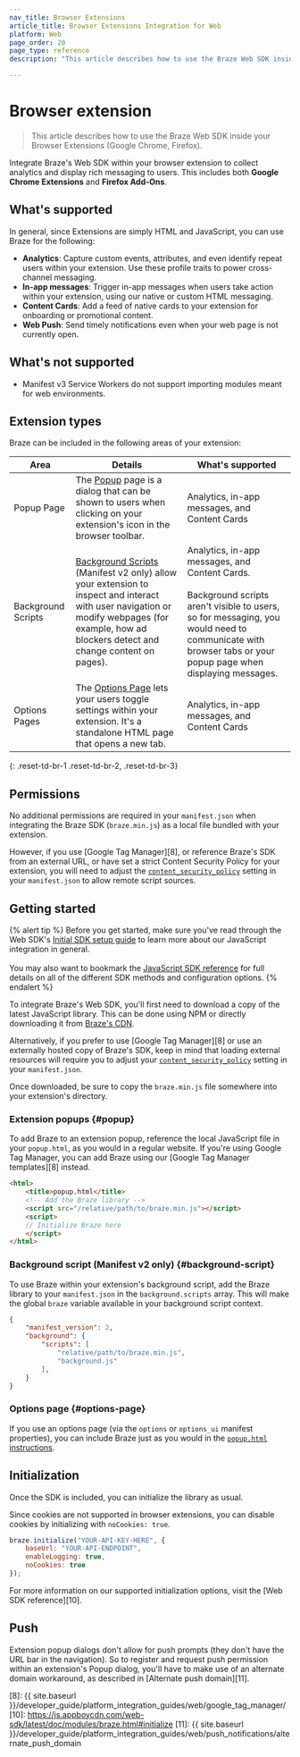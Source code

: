 ```yaml
---
nav_title: Browser Extensions
article_title: Browser Extensions Integration for Web
platform: Web
page_order: 20
page_type: reference
description: "This article describes how to use the Braze Web SDK inside your Browser Extensions (Google Chrome, Firefox)."

---
```


# Browser extension

> This article describes how to use the Braze Web SDK inside your Browser Extensions (Google Chrome, Firefox).

Integrate Braze's Web SDK within your browser extension to collect analytics and display rich messaging to users. This includes both **Google Chrome Extensions** and **Firefox Add-Ons**.

## What's supported

In general, since Extensions are simply HTML and JavaScript, you can use Braze for the following:

* **Analytics**: Capture custom events, attributes, and even identify repeat users within your extension. Use these profile traits to power cross-channel messaging.
* **In-app messages**: Trigger in-app messages when users take action within your extension, using our native or custom HTML messaging.
* **Content Cards**: Add a feed of native cards to your extension for onboarding or promotional content.
* **Web Push**: Send timely notifications even when your web page is not currently open.

## What's not supported

* Manifest v3 Service Workers do not support importing modules meant for web environments.

## Extension types

Braze can be included in the following areas of your extension:

| Area | Details | What's supported |
|--------|-------|------|
| Popup Page | The [Popup][1] page is a dialog that can be shown to users when clicking on your extension's icon in the browser toolbar.| Analytics, in-app messages, and Content Cards |
| Background Scripts | [Background Scripts][2] (Manifest v2 only) allow your extension to inspect and interact with user navigation or modify webpages (for example, how ad blockers detect and change content on pages). | Analytics, in-app messages, and Content Cards.<br><br>Background scripts aren't visible to users, so for messaging, you would need to communicate with browser tabs or your popup page when displaying messages. |
| Options Pages | The [Options Page][3] lets your users toggle settings within your extension. It's a standalone HTML page that opens a new tab. | Analytics, in-app messages, and Content Cards |
{: .reset-td-br-1 .reset-td-br-2, .reset-td-br-3}

## Permissions

No additional permissions are required in your `manifest.json` when integrating the Braze SDK (`braze.min.js`) as a local file bundled with your extension. 

However, if you use [Google Tag Manager][8], or reference Braze's SDK from an external URL, or have set a strict Content Security Policy for your extension, you will need to adjust the [`content_security_policy`][6] setting in your `manifest.json` to allow remote script sources.

## Getting started

{% alert tip %}
Before you get started, make sure you've read through the Web SDK's [Initial SDK setup guide]({{site.baseurl}}/developer_guide/platform_integration_guides/web/initial_sdk_setup/) to learn more about our JavaScript integration in general.  <br><br>You may also want to bookmark the [JavaScript SDK reference](https://js.appboycdn.com/web-sdk/latest/doc/modules/braze.html) for full details on all of the different SDK methods and configuration options.
{% endalert %}

To integrate Braze's Web SDK, you'll first need to download a copy of the latest JavaScript library. This can be done using NPM or directly downloading it from [Braze's CDN][7].

Alternatively, if you prefer to use [Google Tag Manager][8] or use an externally hosted copy of Braze's SDK, keep in mind that loading external resources will require you to adjust your [`content_security_policy`][6] setting in your `manifest.json`.

Once downloaded, be sure to copy the `braze.min.js` file somewhere into your extension's directory.

### Extension popups {#popup}

To add Braze to an extension popup, reference the local JavaScript file in your `popup.html`, as you would in a regular website. If you're using Google Tag Manager, you can add Braze using our [Google Tag Manager templates][8] instead.

```html
<html>
    <title>popup.html</title>
    <!-- Add the Braze library -->
    <script src="/relative/path/to/braze.min.js"></script>
    <script>
    // Initialize Braze here
    </script>
</html>
```

### Background script (Manifest v2 only) {#background-script}

To use Braze within your extension's background script, add the Braze library to your `manifest.json` in the `background.scripts` array. This will make the global `braze` variable available in your background script context.


```json
{
    "manifest_version": 2,
    "background": {
        "scripts": [
            "relative/path/to/braze.min.js",
            "background.js"
        ],
    }
}
```

### Options page {#options-page}

If you use an options page (via the `options` or `options_ui` manifest properties), you can include Braze just as you would in the [`popup.html` instructions](#popup).

## Initialization

Once the SDK is included, you can initialize the library as usual. 

Since cookies are not supported in browser extensions, you can disable cookies by initializing with `noCookies: true`.

```javascript
braze.initialize("YOUR-API-KEY-HERE", {
    baseUrl: "YOUR-API-ENDPOINT",
    enableLogging: true,
    noCookies: true
});
```

For more information on our supported initialization options, visit the [Web SDK reference][10].

## Push

Extension popup dialogs don't allow for push prompts (they don't have the URL bar in the navigation). So to register and request push permission within an extension's Popup dialog, you'll have to make use of an alternate domain workaround, as described in [Alternate push domain][11].

[1]: https://developer.mozilla.org/en-US/docs/Mozilla/Add-ons/WebExtensions/user_interface/Popups
[2]: https://developer.chrome.com/extensions/background_pages
[3]: https://developer.mozilla.org/en-US/docs/Mozilla/Add-ons/WebExtensions/user_interface/Options_pages
[6]: https://developer.chrome.com/extensions/contentSecurityPolicy
[7]: https://js.appboycdn.com/web-sdk/latest/braze.min.js
[8]: {{ site.baseurl }}/developer_guide/platform_integration_guides/web/google_tag_manager/
[10]: https://js.appboycdn.com/web-sdk/latest/doc/modules/braze.html#initialize
[11]: {{ site.baseurl }}/developer_guide/platform_integration_guides/web/push_notifications/alternate_push_domain
